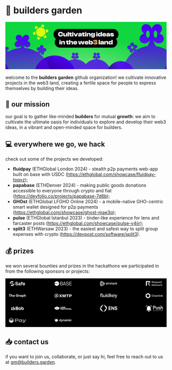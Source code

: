 # 🌳 builders garden

![builders garden cover](../images/cover.png)

welcome to the **builders garden** github organization! we cultivate innovative projects in the web3 land, creating a fertile space for people to express themselves by building their ideas.

## 🚀 our mission

our goal is to gather like-minded **builders** for mutual **growth**: we aim to cultivate the ultimate oasis for individuals to explore and develop their web3 ideas, in a vibrant and open-minded space for builders.

## 💻 everywhere we go, we hack

check out some of the projects we developed:
- **fluidpay** (ETHGlobal London 2024) - stealth p2p payments web-app built on base with USDC (https://ethglobal.com/showcase/fluidpay-tpqvz);
- **papabase** (ETHDenver 2024) - making public goods donations accessible to everyone through crypto and fiat (https://devfolio.co/projects/papabase-7d6b);
- **GHOst** (ETHGlobal LFGHO Online 2024) - a mobile-native GHO-centric smart wallet designed for p2p payments (https://ethglobal.com/showcase/ghost-mae3q);
- **pulse** (ETHGlobal Istanbul 2023) - tinder-like experience for lens and farcaster posts (https://ethglobal.com/showcase/pulse-v4iir);
- **split3** (ETHWarsaw 2023) - the easiest and safest way to split group expenses with crypto (https://devpost.com/software/split3).

## 💰 prizes

we won several bounties and prizes in the hackathons we participated in from the following sponsors or projects:

![builders garden bounties](../images/bounties.png)

## 📥 contact us

if you want to join us, collaborate, or just say hi, feel free to reach out to us at [gm@builders.garden](mailto:gm@builders.garden).